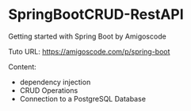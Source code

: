 # SpringBootCRUD-RestAPI

Getting started with Spring Boot by Amigoscode

Tuto URL: https://amigoscode.com/p/spring-boot

Content:
- dependency injection
- CRUD Operations
- Connection to a PostgreSQL Database
